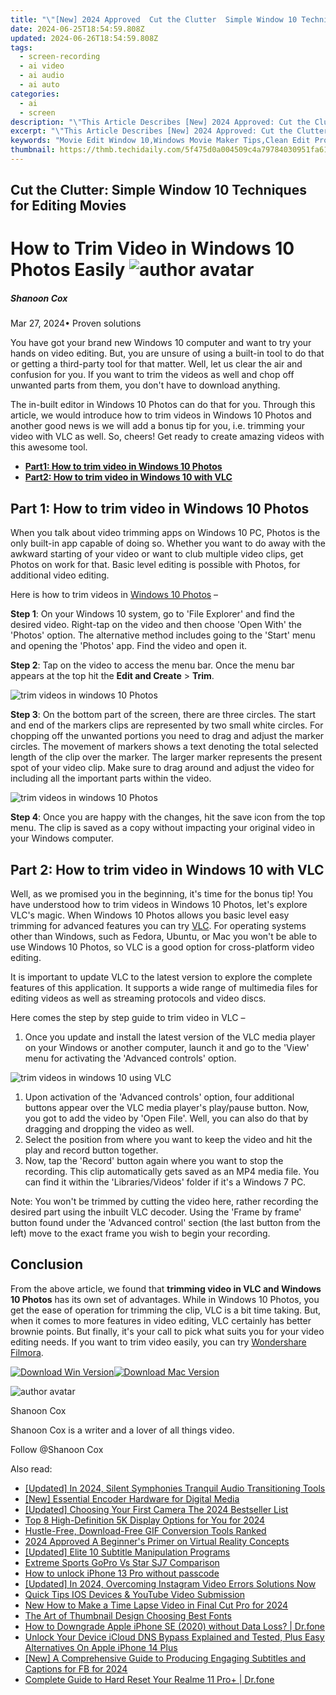 ```yaml
---
title: "\"[New] 2024 Approved  Cut the Clutter  Simple Window 10 Techniques for Editing Movies\""
date: 2024-06-25T18:54:59.808Z
updated: 2024-06-26T18:54:59.808Z
tags: 
  - screen-recording
  - ai video
  - ai audio
  - ai auto
categories: 
  - ai
  - screen
description: "\"This Article Describes [New] 2024 Approved: Cut the Clutter: Simple Window 10 Techniques for Editing Movies\""
excerpt: "\"This Article Describes [New] 2024 Approved: Cut the Clutter: Simple Window 10 Techniques for Editing Movies\""
keywords: "Movie Edit Window 10,Windows Movie Maker Tips,Clean Edit Procedures,Simplified Film Editing,Tech for Clear Vids,Streamlined Editing W10,Easy Video Enhancement"
thumbnail: https://thmb.techidaily.com/5f475d0a004509c4a79784030951fa61283b4484815daf27a43d6a0afc55a2c8.jpg
---
```


## Cut the Clutter: Simple Window 10 Techniques for Editing Movies

# How to Trim Video in Windows 10 Photos Easily ![author avatar](https://images.wondershare.com/filmora/article-images/shannon-cox.jpg)

##### Shanoon Cox

 Mar 27, 2024• Proven solutions

You have got your brand new Windows 10 computer and want to try your hands on video editing. But, you are unsure of using a built-in tool to do that or getting a third-party tool for that matter. Well, let us clear the air and confusion for you. If you want to trim the videos as well and chop off unwanted parts from them, you don't have to download anything.

The in-built editor in Windows 10 Photos can do that for you. Through this article, we would introduce how to trim videos in Windows 10 Photos and another good news is we will add a bonus tip for you, i.e. trimming your video with VLC as well. So, cheers! Get ready to create amazing videos with this awesome tool.

* [**Part1: How to trim video in Windows 10 Photos**](#part1)
* [**Part2: How to trim video in Windows 10 with VLC**](#part2)

## Part 1: How to trim video in Windows 10 Photos

When you talk about video trimming apps on Windows 10 PC, Photos is the only built-in app capable of doing so. Whether you want to do away with the awkward starting of your video or want to club multiple video clips, get Photos on work for that. Basic level editing is possible with Photos, for additional video editing.

Here is how to trim videos in [Windows 10 Photos](https://www.microsoft.com/en-us/p/microsoft-photos/9wzdncrfjbh4?activetab=pivot:overviewtab) –

**Step 1**: On your Windows 10 system, go to 'File Explorer' and find the desired video. Right-tap on the video and then choose 'Open With' the 'Photos' option. The alternative method includes going to the 'Start' menu and opening the 'Photos' app. Find the video and open it.

**Step 2**: Tap on the video to access the menu bar. Once the menu bar appears at the top hit the **Edit and Create** \> **Trim**.

![trim videos in windows 10 Photos](https://images.wondershare.com/filmora/article-images/photos-trim.jpg)

**Step 3**: On the bottom part of the screen, there are three circles. The start and end of the markers clips are represented by two small white circles. For chopping off the unwanted portions you need to drag and adjust the marker circles. The movement of markers shows a text denoting the total selected length of the clip over the marker. The larger marker represents the present spot of your video clip. Make sure to drag around and adjust the video for including all the important parts within the video.

![trim videos in windows 10 Photos](https://images.wondershare.com/filmora/article-images/start-trim-photos.jpg)

**Step 4**: Once you are happy with the changes, hit the save icon from the top menu. The clip is saved as a copy without impacting your original video in your Windows computer.

## Part 2: How to trim video in Windows 10 with VLC

Well, as we promised you in the beginning, it's time for the bonus tip! You have understood how to trim videos in Windows 10 Photos, let's explore VLC's magic. When Windows 10 Photos allows you basic level easy trimming for advanced features you can try [VLC](https://www.videolan.org/). For operating systems other than Windows, such as Fedora, Ubuntu, or Mac you won't be able to use Windows 10 Photos, so VLC is a good option for cross-platform video editing.

It is important to update VLC to the latest version to explore the complete features of this application. It supports a wide range of multimedia files for editing videos as well as streaming protocols and video discs.

Here comes the step by step guide to trim video in VLC –

1. Once you update and install the latest version of the VLC media player on your Windows or another computer, launch it and go to the 'View' menu for activating the 'Advanced controls' option.

![trim videos in windows 10 using VLC](https://images.wondershare.com/filmora/article-images/vlc-trim-video.jpg)

1. Upon activation of the 'Advanced controls' option, four additional buttons appear over the VLC media player's play/pause button. Now, you got to add the video by 'Open File'. Well, you can also do that by dragging and dropping the video as well.
2. Select the position from where you want to keep the video and hit the play and record button together.
3. Now, tap the 'Record' button again where you want to stop the recording. This clip automatically gets saved as an MP4 media file. You can find it within the 'Libraries/Videos' folder if it's a Windows 7 PC.

Note: You won't be trimmed by cutting the video here, rather recording the desired part using the inbuilt VLC decoder. Using the 'Frame by frame' button found under the 'Advanced control' section (the last button from the left) move to the exact frame you wish to begin your recording.

## Conclusion

From the above article, we found that **trimming video in VLC and Windows 10 Photos** has its own set of advantages. While in Windows 10 Photos, you get the ease of operation for trimming the clip, VLC is a bit time taking. But, when it comes to more features in video editing, VLC certainly has better brownie points. But finally, it's your call to pick what suits you for your video editing needs. If you want to trim video easily, you can try [Wondershare Filmora](https://tools.techidaily.com/wondershare/filmora/download/).

[![Download Win Version](https://images.wondershare.com/filmora/guide/download-btn-win.jpg)](https://tools.techidaily.com/wondershare/filmora/download/)[![Download Mac Version](https://images.wondershare.com/filmora/guide/download-btn-mac.jpg)](https://tools.techidaily.com/wondershare/filmora/download/)

![author avatar](https://images.wondershare.com/filmora/article-images/shannon-cox.jpg)

Shanoon Cox

Shanoon Cox is a writer and a lover of all things video.

Follow @Shanoon Cox


<ins class="adsbygoogle"
     style="display:block"
     data-ad-format="autorelaxed"
     data-ad-client="ca-pub-7571918770474297"
     data-ad-slot="1223367746"></ins>



<ins class="adsbygoogle"
     style="display:block"
     data-ad-client="ca-pub-7571918770474297"
     data-ad-slot="8358498916"
     data-ad-format="auto"
     data-full-width-responsive="true"></ins>


<span class="atpl-alsoreadstyle">Also read:</span>
<div><ul>
<li><a href="https://fox-helps.techidaily.com/updated-in-2024-silent-symphonies-tranquil-audio-transitioning-tools/"><u>[Updated] In 2024, Silent Symphonies  Tranquil Audio Transitioning Tools</u></a></li>
<li><a href="https://fox-helps.techidaily.com/new-essential-encoder-hardware-for-digital-media/"><u>[New] Essential Encoder Hardware for Digital Media</u></a></li>
<li><a href="https://fox-helps.techidaily.com/updated-choosing-your-first-camera-the-2024-bestseller-list/"><u>[Updated] Choosing Your First Camera  The 2024 Bestseller List</u></a></li>
<li><a href="https://fox-helps.techidaily.com/top-8-high-definition-5k-display-options-for-you-for-2024/"><u>Top 8 High-Definition 5K Display Options for You for 2024</u></a></li>
<li><a href="https://fox-helps.techidaily.com/hustle-free-download-free-gif-conversion-tools-ranked/"><u>Hustle-Free, Download-Free GIF Conversion Tools Ranked</u></a></li>
<li><a href="https://fox-helps.techidaily.com/2024-approved-a-beginners-primer-on-virtual-reality-concepts/"><u>2024 Approved  A Beginner's Primer on Virtual Reality Concepts</u></a></li>
<li><a href="https://fox-helps.techidaily.com/updated-elite-10-subtitle-manipulation-programs/"><u>[Updated] Elite 10 Subtitle Manipulation Programs</u></a></li>
<li><a href="https://fox-helps.techidaily.com/extreme-sports-gopro-vs-star-sj7-comparison/"><u>Extreme Sports  GoPro Vs Star SJ7 Comparison</u></a></li>
<li><a href="https://review-topics.techidaily.com/how-to-unlock-iphone-13-pro-without-passcode-by-drfone-ios-unlock-ios-unlock/"><u>How to unlock iPhone 13 Pro without passcode</u></a></li>
<li><a href="https://instagram-videos.techidaily.com/updated-in-2024-overcoming-instagram-video-errors-solutions-now/"><u>[Updated] In 2024, Overcoming Instagram Video Errors  Solutions Now</u></a></li>
<li><a href="https://youtube-videos.techidaily.com/quick-tips-ios-devices-and-youtube-video-submission/"><u>Quick Tips  IOS Devices & YouTube Video Submission</u></a></li>
<li><a href="https://video-content-creator.techidaily.com/new-how-to-make-a-time-lapse-video-in-final-cut-pro-for-2024/"><u>New How to Make a Time Lapse Video in Final Cut Pro for 2024</u></a></li>
<li><a href="https://youtube-video-recordings.techidaily.com/the-art-of-thumbnail-design-choosing-best-fonts/"><u>The Art of Thumbnail Design  Choosing Best Fonts</u></a></li>
<li><a href="https://techidaily.com/how-to-downgrade-apple-iphone-se-2020-without-data-loss-drfone-by-drfone-ios-system-repair-ios-system-repair/"><u>How to Downgrade Apple iPhone SE (2020) without Data Loss? | Dr.fone</u></a></li>
<li><a href="https://activate-lock.techidaily.com/unlock-your-device-icloud-dns-bypass-explained-and-tested-plus-easy-alternatives-on-apple-iphone-14-plus-by-drfone-ios/"><u>Unlock Your Device iCloud DNS Bypass Explained and Tested, Plus Easy Alternatives On Apple iPhone 14 Plus</u></a></li>
<li><a href="https://facebook-clips.techidaily.com/new-a-comprehensive-guide-to-producing-engaging-subtitles-and-captions-for-fb-for-2024/"><u>[New] A Comprehensive Guide to Producing Engaging Subtitles and Captions for FB for 2024</u></a></li>
<li><a href="https://techidaily.com/complete-guide-to-hard-reset-your-realme-11-proplus-drfone-by-drfone-reset-android-reset-android/"><u>Complete Guide to Hard Reset Your Realme 11 Pro+ | Dr.fone</u></a></li>
</ul></div>
